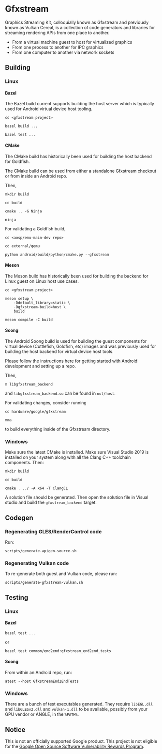 # Gfxstream

Graphics Streaming Kit, colloquially known as Gfxstream and previously known as
Vulkan Cereal, is a collection of code generators and libraries for streaming
rendering APIs from one place to another.

-   From a virtual machine guest to host for virtualized graphics
-   From one process to another for IPC graphics
-   From one computer to another via network sockets

## Building

### Linux

#### Bazel

The Bazel build current supports building the host server which is typically
used for Android virtual device host tooling.

```
cd <gfxstream project>

bazel build ...

bazel test ...
```

#### CMake

The CMake build has historically been used for building the host backend for
Goldfish.

The CMake build can be used from either a standalone Gfxstream checkout or from
inside an Android repo.

Then,

```
mkdir build

cd build

cmake .. -G Ninja

ninja
```

For validating a Goldfish build,

```
cd <aosp/emu-main-dev repo>

cd external/qemu

python android/build/python/cmake.py --gfxstream
```

#### Meson

The Meson build has historically been used for building the backend for Linux
guest on Linux host use cases.

```
cd <gfxstream project>

meson setup \
    -Ddefault_library=static \
    -Dgfxstream-build=host \
    build

meson compile -C build
```

#### Soong

The Android Soong build is used for building the guest components for virtual
device (Cuttlefish, Goldfish, etc) images and was previously used for building
the host backend for virtual device host tools.

Please follow the instructions
[here](https://source.android.com/docs/setup/start) for getting started with
Android development and setting up a repo.

Then,

```
m libgfxstream_backend
```

and `libgfxstream_backend.so` can be found in `out/host`.

For validating changes, consider running

```
cd hardware/google/gfxstream

mma
```

to build everything inside of the Gfxstream directory.

### Windows

Make sure the latest CMake is installed. Make sure Visual Studio 2019 is
installed on your system along with all the Clang C++ toolchain components.
Then:

```
mkdir build

cd build

cmake . ../ -A x64 -T ClangCL
```

A solution file should be generated. Then open the solution file in Visual
studio and build the `gfxstream_backend` target.

## Codegen

### Regenerating GLES/RenderControl code

Run:

```
scripts/generate-apigen-source.sh
```

### Regenerating Vulkan code

To re-generate both guest and Vulkan code, please run:

```
scripts/generate-gfxstream-vulkan.sh
```

## Testing

### Linux

#### Bazel

```
bazel test ...
```

or

```
bazel test common/end2end:gfxstream_end2end_tests
```

#### Soong

From within an Android repo, run:

```
atest --host GfxstreamEnd2EndTests
```

### Windows

There are a bunch of test executables generated. They require `libEGL.dll` and
`libGLESv2.dll` and `vulkan-1.dll` to be available, possibly from your GPU
vendor or ANGLE, in the `%PATH%`.

## Notice

This is not an officially supported Google product. This project is not eligible
for the
[Google Open Source Software Vulnerability Rewards Program](https://bughunters.google.com/open-source-security).
